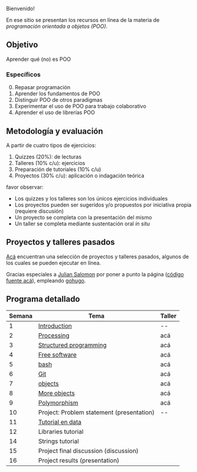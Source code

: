 Bienvenido!

En ese sitio se presentan los recursos en línea de la materia de _programación orientada a objetos (POO)_.

## Objetivo

Aprender qué (no) es POO

### Específicos

0. Repasar programación
1. Aprender los fundamentos de POO
2. Distinguir POO de otros paradigmas
3. Experimentar el uso de POO para trabajo colaborativo
4. Aprender el uso de librerías POO

## Metodología y evaluación

A partir de cuatro tipos de ejercicios:

1. Quizzes (20%): de lecturas
2. Talleres (10% c/u): ejercicios 
3. Preparación de tutoriales (10% c/u)
4. Proyectos (30% c/u): aplicación o indagación teórica

favor observar:

* Los quizzes y los talleres son los únicos ejercicios individuales
* Los proyectos pueden ser sugeridos y/o propuestos por iniciativa propia (requiere discusión)
* Un proyecto se completa con la presentación del mismo
* Un taller se completa mediante sustentación oral _in situ_

## Proyectos y talleres pasados

[Acá](https://objetos.github.io/projects/) encuentran una selección de proyectos y talleres pasados, algunos de los cuales se pueden ejecutar en línea.

Gracias especiales a [Julian Salomon](https://github.com/JulianSalomon) por poner a punto la página ([código fuente acá](https://github.com/objetos/projects)), empleando [gohugo](https://gohugo.io/).

## Programa detallado

| Semana | Tema                                                                        | Taller                                                 |
|--------|-----------------------------------------------------------------------------|--------------------------------------------------------|
| 1      | [Introduction](https://github.com/VisualComputing/Introduction)             | --                                                     |
| 2      | [Processing](https://processing.org/)                                       | acá                                                    |
| 3      | [Structured programming](https://github.com/objetos/structured_programming) | acá                                                    |
| 4      | [Free software](https://en.wikipedia.org/wiki/Free_software)                | acá                                                    |
| 5      | [bash](https://github.com/objetos/bash/tree/gh-pages)                       | acá                                                    |
| 6      | [Git](https://github.com/VisualComputing/git)                               | acá                                                    |
| 7      | [objects](https://github.com/objetos/objects)                               | acá                                                    |
| 8      | [More objects](https://github.com/objetos/objects)                          | acá                                                    |
| 9      | [Polymorphism](https://github.com/objetos/polymorphism)                     | acá                                                    |
| 10     | Project: Problem statement (presentation)                                   | --                                                     |
| 11     | [Tutorial en data](https://github.com/objetos/data)                         |                                                        |
| 12     | Libraries tutorial                                                          |                                                        |
| 14     | Strings tutorial                                                            |                                                        |
| 15     | Project final discussion (discussion)                                       |                                                        |
| 16     | Project results (presentation)                                              |                                                        |
